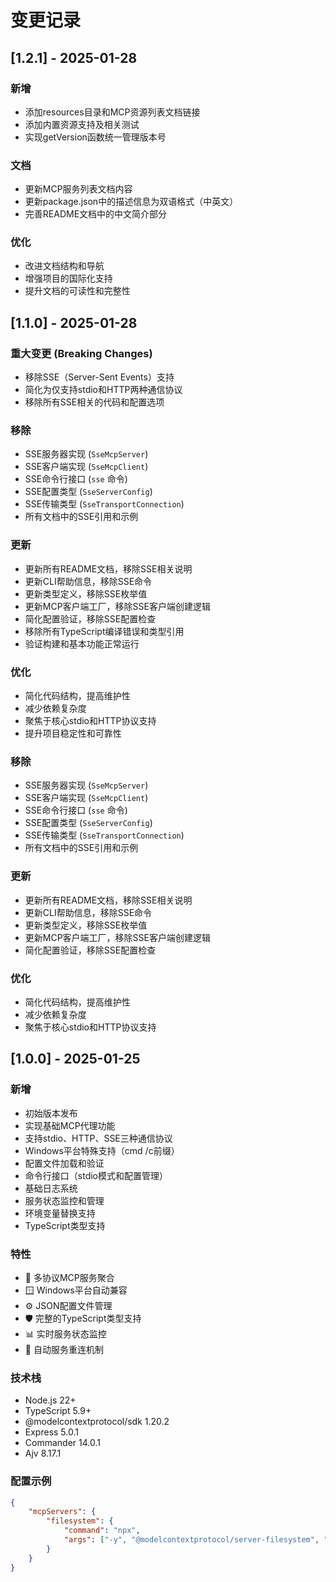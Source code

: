 # 变更记录

## [1.2.1] - 2025-01-28

### 新增
- 添加resources目录和MCP资源列表文档链接
- 添加内置资源支持及相关测试
- 实现getVersion函数统一管理版本号

### 文档
- 更新MCP服务列表文档内容
- 更新package.json中的描述信息为双语格式（中英文）
- 完善README文档中的中文简介部分

### 优化
- 改进文档结构和导航
- 增强项目的国际化支持
- 提升文档的可读性和完整性

## [1.1.0] - 2025-01-28

### 重大变更 (Breaking Changes)
- 移除SSE（Server-Sent Events）支持
- 简化为仅支持stdio和HTTP两种通信协议
- 移除所有SSE相关的代码和配置选项

### 移除
- SSE服务器实现 (`SseMcpServer`)
- SSE客户端实现 (`SseMcpClient`)
- SSE命令行接口 (`sse` 命令)
- SSE配置类型 (`SseServerConfig`)
- SSE传输类型 (`SseTransportConnection`)
- 所有文档中的SSE引用和示例

### 更新
- 更新所有README文档，移除SSE相关说明
- 更新CLI帮助信息，移除SSE命令
- 更新类型定义，移除SSE枚举值
- 更新MCP客户端工厂，移除SSE客户端创建逻辑
- 简化配置验证，移除SSE配置检查
- 移除所有TypeScript编译错误和类型引用
- 验证构建和基本功能正常运行

### 优化
- 简化代码结构，提高维护性
- 减少依赖复杂度
- 聚焦于核心stdio和HTTP协议支持
- 提升项目稳定性和可靠性

### 移除
- SSE服务器实现 (`SseMcpServer`)
- SSE客户端实现 (`SseMcpClient`)
- SSE命令行接口 (`sse` 命令)
- SSE配置类型 (`SseServerConfig`)
- SSE传输类型 (`SseTransportConnection`)
- 所有文档中的SSE引用和示例

### 更新
- 更新所有README文档，移除SSE相关说明
- 更新CLI帮助信息，移除SSE命令
- 更新类型定义，移除SSE枚举值
- 更新MCP客户端工厂，移除SSE客户端创建逻辑
- 简化配置验证，移除SSE配置检查

### 优化
- 简化代码结构，提高维护性
- 减少依赖复杂度
- 聚焦于核心stdio和HTTP协议支持

## [1.0.0] - 2025-01-25

### 新增
- 初始版本发布
- 实现基础MCP代理功能
- 支持stdio、HTTP、SSE三种通信协议
- Windows平台特殊支持（cmd /c前缀）
- 配置文件加载和验证
- 命令行接口（stdio模式和配置管理）
- 基础日志系统
- 服务状态监控和管理
- 环境变量替换支持
- TypeScript类型支持

### 特性
- 🔗 多协议MCP服务聚合
- 🪟 Windows平台自动兼容
- ⚙️ JSON配置文件管理
- 🛡️ 完整的TypeScript类型支持
- 📊 实时服务状态监控
- 🔄 自动服务重连机制

### 技术栈
- Node.js 22+
- TypeScript 5.9+
- @modelcontextprotocol/sdk 1.20.2
- Express 5.0.1
- Commander 14.0.1
- Ajv 8.17.1

### 配置示例
```json
{
    "mcpServers": {
        "filesystem": {
            "command": "npx",
            "args": ["-y", "@modelcontextprotocol/server-filesystem", "."]
        }
    }
}
```